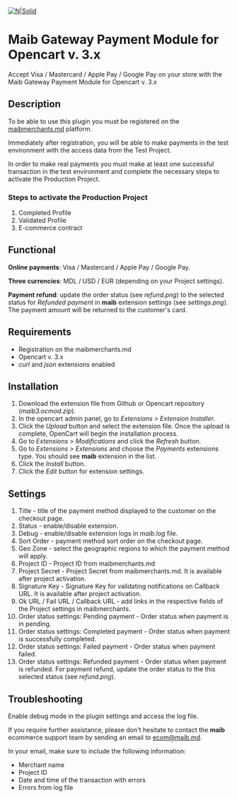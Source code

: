 [![N|Solid](https://www.maib.md/images/logo.svg)](https://www.maib.md)

# Maib Gateway Payment Module for Opencart v. 3.x
Accept Visa / Mastercard / Apple Pay / Google Pay on your store with the Maib Gateway Payment Module for Opencart v. 3.x

## Description
To be able to use this plugin you must be registered on the [maibmerchants.md](https://maibmerchants.md) platform.

Immediately after registration, you will be able to make payments in the test environment with the access data from the Test Project.

In order to make real payments you must make at least one successful transaction in the test environment and complete the necessary steps to activate the Production Project.

### Steps to activate the Production Project
1. Completed Profile
2. Validated Profile
3. E-commerce contract 

## Functional
**Online payments**: Visa / Mastercard / Apple Pay / Google Pay.

**Three currencies**: MDL / USD / EUR (depending on your Project settings).

**Payment refund**: update the order status (see _refund.png_) to the selected status for _Refunded payment_ in **maib** extension settings (see _settings.png_). The payment amount will be returned to the customer's card.

## Requirements
- Registration on the maibmerchants.md
- Opencart v. 3.x
- _curl_ and _json_ extensions enabled

## Installation
1. Download the extension file from Github or Opencart repository (_maib3.ocmod.zip_).
2. In the opencart admin panel, go to _Extensions > Extension Installer_.
3. Click the _Upload_ button and select the extension file. Once the upload is complete, OpenCart will begin the installation process.
4. Go to _Extensions > Modifications_ and click the _Refresh_ button.
5. Go to _Extensions > Extensions_ and choose the _Payments_ extensions type. You should see **maib** extension in the list.
6. Click the _Install_ button.
7. Click the _Edit_ button for extension settings.

## Settings
1. Title - title of the payment method displayed to the customer on the checkout page.
2. Status - enable/disable extension.
3. Debug - enable/disable extension logs in _maib.log_ file.
4. Sort Order - payment method sort order on the checkout page.
5. Geo Zone - select the geographic regions to which the payment method will apply.
6. Project ID - Project ID from maibmerchants.md
7. Project Secret - Project Secret from maibmerchants.md. It is available after project activation.
8. Signature Key - Signature Key for validating notifications on Callback URL. It is available after project activation.
9. Ok URL / Fail URL / Callback URL - add links in the respective fields of the Project settings in maibmerchants.
10. Order status settings: Pending payment - Order status when payment is in pending.
11. Order status settings: Completed payment - Order status when payment is successfully completed.
12. Order status settings: Failed payment - Order status when payment failed.
13. Order status settings: Refunded payment - Order status when payment is refunded. For payment refund, update the order status to the this selected status (see _refund.png_).

## Troubleshooting
Enable debug mode in the plugin settings and access the log file.

If you require further assistance, please don't hesitate to contact the **maib** ecommerce support team by sending an email to ecom@maib.md. 

In your email, make sure to include the following information:
- Merchant name
- Project ID
- Date and time of the transaction with errors
- Errors from log file
